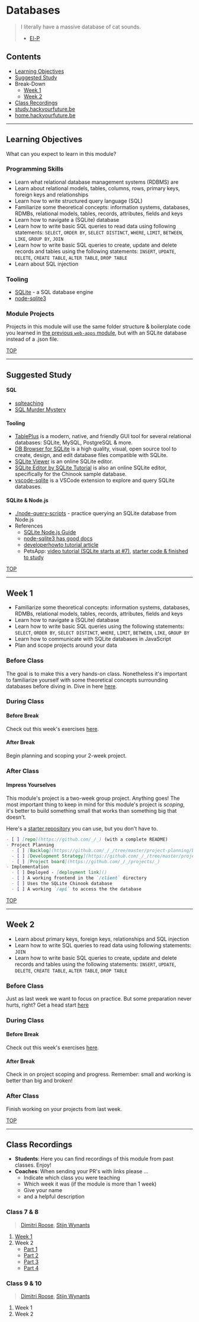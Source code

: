 # Databases

> I literally have a massive database of cat sounds.
> - [El-P](https://www.imdb.com/name/nm1474803/)

## Contents

- [Learning Objectives](#learning-objectives)
- [Suggested Study](#suggested-study)
- Break-Down
  - [Week 1](#week-1)
  - [Week 2](#week-2)
- [Class Recordings](#class-recordings)
- [study.hackyourfuture.be](https://study.hackyourfuture.be)
- [home.hackyourfuture.be](https://home.hackyourfuture.be/)

---

## Learning Objectives

What can you expect to learn in this module?

### Programming Skills

- Learn what relational database management systems (RDBMS) are
- Learn about relational models, tables, columns, rows, primary keys, foreign keys and relationships
- Learn how to write structured query language (SQL)
- Familiarize some theoretical concepts: information systems, databases, RDMBs, relational models, tables, records, attributes, fields and keys
- Learn how to navigate a (SQLite) database
- Learn how to write basic SQL queries to read data using following statements: `SELECT`, `ORDER BY`, `SELECT DISTINCT`, `WHERE`, `LIMIT`, `BETWEEN`, `LIKE`, `GROUP BY`, `JOIN`
- Learn how to write basic SQL queries to create, update and delete records and tables using the following statements: `INSERT`, `UPDATE`, `DELETE`, `CREATE TABLE`, `ALTER TABLE`, `DROP TABLE`
- Learn about SQL injection

### Tooling

- [SQLite](https://www.sqlite.org/index.html) - a SQL database engine
- [node-sqlite3](https://github.com/mapbox/node-sqlite3)

### Module Projects

Projects in this module will use the same folder structure & boilerplate code you learned in [the previous `web-apps` module](https://github.com/hackyourfuturebelgium/web-apps), but with an SQLite database instead of a .json file.

[TOP](#databases)

---

## Suggested Study

#### SQL

- [sqlteaching](https://www.sqlteaching.com/)
- [SQL Murder Mystery](https://mystery.knightlab.com/)

#### Tooling

- [TablePlus](https://tableplus.com/) is a modern, native, and friendly GUI tool for several relational databases: SQLite, MySQL, PostgreSQL & more.
- [DB Browser for SQLite](https://sqlitebrowser.org/) is a high quality, visual, open source tool to create, design, and edit database files compatible with SQLite.
- [SQLite Viewer](https://inloop.github.io/sqlite-viewer/) is an online SQLite editor.
- [SQLite Editor by SQLite Tutorial](https://www.sqlitetutorial.net/tryit/) is also an online SQLite editor, specifically for the Chinook sample database.
- [vscode-sqlite](https://marketplace.visualstudio.com/items?itemName=alexcvzz.vscode-sqlite) is a VSCode extension to explore and query SQLite databases.

#### SQLite & Node.js

- [./node-query-scripts](./node-query-scripts) - practice querying an SQLite database from Node.js
- References
  - [SQLite Node.js Guide](https://www.sqlitetutorial.net/sqlite-nodejs/)
  - [node-sqlite3 has good docs](https://github.com/mapbox/node-sqlite3/wiki/)
  - [developerhowto tutorial article](https://developerhowto.com/2018/12/29/build-a-rest-api-with-node-js-and-express-js/)
  - PetsApp: [video tutorial (SQLite starts at #7)](https://www.youtube.com/watch?v=2PCaD0Y4MP4&list=PLzV58Zm8FuBIWu1zvGRUfn0Xh6HXRg9cG&index=7), [starter code & finished to study](https://github.com/pgbovine/COGS121)

[TOP](#databases)

---

## Week 1

- Familiarize some theoretical concepts: information systems, databases, RDMBs, relational models, tables, records, attributes, fields and keys
- Learn how to navigate a (SQLite) database
- Learn how to write basic SQL queries using the following statements: `SELECT`, `ORDER BY`, `SELECT DISTINCT`, `WHERE`, `LIMIT`, `BETWEEN`, `LIKE`, `GROUP BY`
- Learn how to communicate with SQLite databases in JavaScript
- Plan and scope projects around your data

### Before Class

The goal is to make this a very hands-on class. Nonetheless it's important to familiarize yourself with some theoretical concepts surrounding databases before diving in. Dive in here [here](./week-1/prep-work.md).

### During Class

#### Before Break

Check out this week's exercises [here](./week-1/sql-exercises.md).

#### After Break

Begin planning and scoping your 2-week project.

### After Class

#### Impress Yourselves

This module's project is a two-week group project.  Anything goes! The most important thing to keep in mind for this module's project is _scoping_, it's better to build something small that works than something big that doesn't.

Here's a [starter repository](https://github.com/HackYourFutureBelgium/restful-chinook) you can use, but you don't have to.

```markdown
- [ ] [repo](https://github.com/_/_) (with a complete README)
- Project Planning
  - [ ] [Backlog](https://github.com/_/_/tree/master/project-planning/backlog.md)
  - [ ] [Development Strategy](https://github.com/_/_/tree/master/project-planning/development-strategy.md)
  - [ ] [Project board](https://github.com/_/_/projects/_)
- Implementation
  - [ ] Deployed - [deployment link]()
  - [ ] A working frontend in the `/client` directory
  - [ ] Uses the SQLite Chinook database
  - [ ] A working `/api` to access the the database
```

[TOP](#databases)

---

## Week 2

- Learn about primary keys, foreign keys, relationships and SQL injection
- Learn how to write SQL queries to read data using following statements: `JOIN`
- Learn how to write basic SQL queries to create, update and delete records and tables using the following statements: `INSERT`, `UPDATE`, `DELETE`, `CREATE TABLE`, `ALTER TABLE`, `DROP TABLE`

### Before Class

Just as last week we want to focus on practice. But some preparation never hurts, right? Get a head start 
[here](./week-2/prep-work.md)


### During Class

#### Before Break

Check out this week's exercises [here](./week-2/sql-exercises.md).

#### After Break

Check in on project scoping and progress. Remember: small and working is better than big and broken!

### After Class

Finish working on your projects from last week.

[TOP](#databases)

---

## Class Recordings

- **Students**: Here you can find recordings of this module from past classes.  Enjoy!
- **Coaches**: When sending your PR's with links please ...
  - Indicate which class you were teaching
  - Which week it was (if the module is more than 1 week)
  - Give your name
  - and a helpful description

### Class 7 & 8

> [Dimitri Roose](https://github.com/sjimi), [Stijn Wynants](https://stackoverflow.com/users/1499018/stijn-wynants)

1. [Week 1](https://vimeo.com/424516925)
2. Week 2
   - [Part 1](https://vimeo.com/426980670)
   - [Part 2](https://vimeo.com/426995522)
   - [Part 3](https://vimeo.com/427003854)
   - [Part 4](https://vimeo.com/427039078)


### Class 9 & 10
> [Dimitri Roose](https://github.com/sjimi), [Stijn Wynants](https://stackoverflow.com/users/1499018/stijn-wynants)

1. Week 1
2. Week 2
